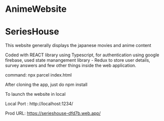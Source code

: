# AnimeWebsite
# SeriesHouse

This website generally displays the japanese movies and anime content

Coded with REACT library using Typescript, for authentication using google firebase, used state manangement library - Redux to store user details, survey answers and few other things inside the web application.


command:
npx parcel index.html

After cloning the app, just do npm install

To launch the website in local

Local Port : http://localhost:1234/

Prod URL: https://serieshouse-dfd7b.web.app/


